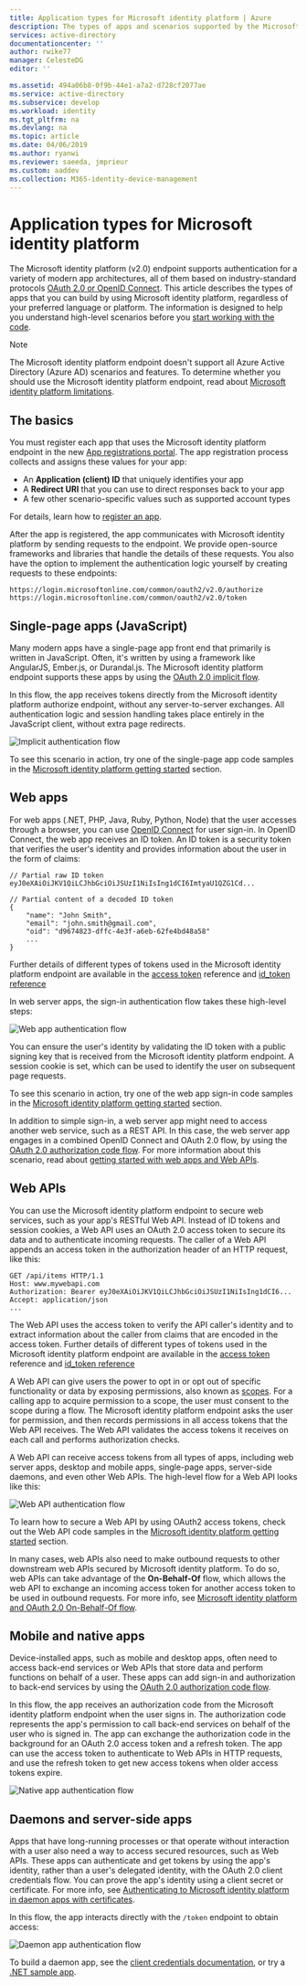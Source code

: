 ```yaml
---
title: Application types for Microsoft identity platform | Azure
description: The types of apps and scenarios supported by the Microsoft identity platform (v2.0) endpoint.
services: active-directory
documentationcenter: ''
author: rwike77
manager: CelesteDG
editor: ''

ms.assetid: 494a06b8-0f9b-44e1-a7a2-d728cf2077ae
ms.service: active-directory
ms.subservice: develop
ms.workload: identity
ms.tgt_pltfrm: na
ms.devlang: na
ms.topic: article
ms.date: 04/06/2019
ms.author: ryanwi
ms.reviewer: saeeda, jmprieur
ms.custom: aaddev
ms.collection: M365-identity-device-management
---
```


# Application types for Microsoft identity platform

The Microsoft identity platform (v2.0) endpoint supports authentication for a variety of modern app architectures, all of them based on industry-standard protocols [OAuth 2.0 or OpenID Connect](active-directory-v2-protocols.md). This article describes the types of apps that you can build by using Microsoft identity platform, regardless of your preferred language or platform. The information is designed to help you understand high-level scenarios before you [start working with the code](v2-overview.md#getting-started).

> [!NOTE]
> The Microsoft identity platform endpoint doesn't support all Azure Active Directory (Azure AD) scenarios and features. To determine whether you should use the Microsoft identity platform endpoint, read about [Microsoft identity platform limitations](active-directory-v2-limitations.md).

## The basics

You must register each app that uses the Microsoft identity platform endpoint in the new [App registrations portal](https://go.microsoft.com/fwlink/?linkid=2083908). The app registration process collects and assigns these values for your app:

* An **Application (client) ID** that uniquely identifies your app
* A **Redirect URI** that you can use to direct responses back to your app
* A few other scenario-specific values such as supported account types

For details, learn how to [register an app](quickstart-register-app.md).

After the app is registered, the app communicates with Microsoft identity platform by sending requests to the endpoint. We provide open-source frameworks and libraries that handle the details of these requests. You also have the option to implement the authentication logic yourself by creating requests to these endpoints:

```
https://login.microsoftonline.com/common/oauth2/v2.0/authorize
https://login.microsoftonline.com/common/oauth2/v2.0/token
```

## Single-page apps (JavaScript)

Many modern apps have a single-page app front end that primarily is written in JavaScript. Often, it's written by using a framework like AngularJS, Ember.js, or Durandal.js. The Microsoft identity platform endpoint supports these apps by using the [OAuth 2.0 implicit flow](v2-oauth2-implicit-grant-flow.md).

In this flow, the app receives tokens directly from the Microsoft identity platform authorize endpoint, without any server-to-server exchanges. All authentication logic and session handling takes place entirely in the JavaScript client, without extra page redirects.

![Implicit authentication flow](./media/v2-app-types/convergence-scenarios-implicit.svg)

To see this scenario in action, try one of the single-page app code samples in the [Microsoft identity platform getting started](v2-overview.md#getting-started) section.

## Web apps

For web apps (.NET, PHP, Java, Ruby, Python, Node) that the user accesses through a browser, you can use [OpenID Connect](active-directory-v2-protocols.md) for user sign-in. In OpenID Connect, the web app receives an ID token. An ID token is a security token that verifies the user's identity and provides information about the user in the form of claims:

```
// Partial raw ID token
eyJ0eXAiOiJKV1QiLCJhbGciOiJSUzI1NiIsIng1dCI6ImtyaU1QZG1Cd...

// Partial content of a decoded ID token
{
    "name": "John Smith",
    "email": "john.smith@gmail.com",
    "oid": "d9674823-dffc-4e3f-a6eb-62fe4bd48a58"
    ...
}
```

Further details of different types of tokens used in the Microsoft identity platform endpoint are available in the [access token](access-tokens.md) reference and [id_token reference](id-tokens.md)

In web server apps, the sign-in authentication flow takes these high-level steps:

![Web app authentication flow](./media/v2-app-types/convergence-scenarios-webapp.svg)

You can ensure the user's identity by validating the ID token with a public signing key that is received from the Microsoft identity platform endpoint. A session cookie is set, which can be used to identify the user on subsequent page requests.

To see this scenario in action, try one of the web app sign-in code samples in the [Microsoft identity platform getting started](v2-overview.md#getting-started) section.

In addition to simple sign-in, a web server app might need to access another web service, such as a REST API. In this case, the web server app engages in a combined OpenID Connect and OAuth 2.0 flow, by using the [OAuth 2.0 authorization code flow](active-directory-v2-protocols.md). For more information about this scenario, read about [getting started with web apps and Web APIs](active-directory-v2-devquickstarts-webapp-webapi-dotnet.md).

## Web APIs

You can use the Microsoft identity platform endpoint to secure web services, such as your app's RESTful Web API. Instead of ID tokens and session cookies, a Web API uses an OAuth 2.0 access token to secure its data and to authenticate incoming requests. The caller of a Web API appends an access token in the authorization header of an HTTP request, like this:

```
GET /api/items HTTP/1.1
Host: www.mywebapi.com
Authorization: Bearer eyJ0eXAiOiJKV1QiLCJhbGciOiJSUzI1NiIsIng1dCI6...
Accept: application/json
...
```

The Web API uses the access token to verify the API caller's identity and to extract information about the caller from claims that are encoded in the access token. Further details of different types of tokens used in the Microsoft identity platform endpoint are available in the [access token](access-tokens.md) reference and [id_token reference](id-tokens.md)

A Web API can give users the power to opt in or opt out of specific functionality or data by exposing permissions, also known as [scopes](v2-permissions-and-consent.md). For a calling app to acquire permission to a scope, the user must consent to the scope during a flow. The Microsoft identity platform endpoint asks the user for permission, and then records permissions in all access tokens that the Web API receives. The Web API validates the access tokens it receives on each call and performs authorization checks.

A Web API can receive access tokens from all types of apps, including web server apps, desktop and mobile apps, single-page apps, server-side daemons, and even other Web APIs. The high-level flow for a Web API looks like this:

![Web API authentication flow](./media/v2-app-types/convergence-scenarios-webapi.svg)

To learn how to secure a Web API by using OAuth2 access tokens, check out the Web API code samples in the [Microsoft identity platform getting started](v2-overview.md#getting-started) section.

In many cases, web APIs also need to make outbound requests to other downstream web APIs secured by Microsoft identity platform. To do so, web APIs can take advantage of the **On-Behalf-Of** flow, which allows the web API to exchange an incoming access token for another access token to be used in outbound requests. For more info, see [Microsoft identity platform and OAuth 2.0 On-Behalf-Of flow](v2-oauth2-on-behalf-of-flow.md).

## Mobile and native apps

Device-installed apps, such as mobile and desktop apps, often need to access back-end services or Web APIs that store data and perform functions on behalf of a user. These apps can add sign-in and authorization to back-end services by using the [OAuth 2.0 authorization code flow](v2-oauth2-auth-code-flow.md).

In this flow, the app receives an authorization code from the Microsoft identity platform endpoint when the user signs in. The authorization code represents the app's permission to call back-end services on behalf of the user who is signed in. The app can exchange the authorization code in the background for an OAuth 2.0 access token and a refresh token. The app can use the access token to authenticate to Web APIs in HTTP requests, and use the refresh token to get new access tokens when older access tokens expire.

![Native app authentication flow](./media/v2-app-types/convergence-scenarios-native.svg)

## Daemons and server-side apps

Apps that have long-running processes or that operate without interaction with a user also need a way to access secured resources, such as Web APIs. These apps can authenticate and get tokens by using the app's identity, rather than a user's delegated identity, with the OAuth 2.0 client credentials flow. You can prove the app's identity using a client secret or certificate. For more info, see [Authenticating to Microsoft identity platform in daemon apps with certificates](https://azure.microsoft.com/resources/samples/active-directory-dotnet-daemon-certificate-credential/).

In this flow, the app interacts directly with the `/token` endpoint to obtain access:

![Daemon app authentication flow](./media/v2-app-types/convergence-scenarios-daemon.svg)

To build a daemon app, see the [client credentials documentation](v2-oauth2-client-creds-grant-flow.md), or try a [.NET sample app](https://github.com/Azure-Samples/active-directory-dotnet-daemon-v2).
